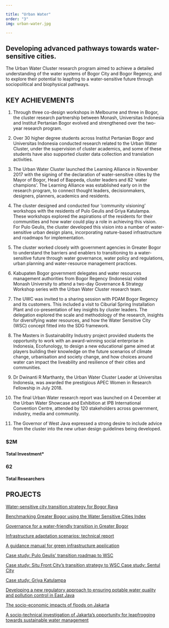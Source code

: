 ```yaml
---

title: "Urban Water"
order: "3"
img: urban-water.jpg

---
```


<div id="top-target"></div>

## Developing advanced pathways towards water-sensitive cities.

The Urban Water Cluster research program aimed to achieve a detailed understanding of the water systems of Bogor City and Bogor Regency, and to explore their potential to leapfrog to a water-sensitive future through sociopolitical and biophysical pathways.<!--more-->

## KEY ACHIEVEMENTS 
1. Through three co-design workshops in Melbourne and three in Bogor, the cluster research partnership between Monash, Universitas Indonesia and Institut Pertanian Bogor evolved and strengthened over the two-year research program. 

1. Over 30 higher degree students across Institut Pertanian Bogor and Universitas Indonesia conducted research related to the Urban Water Cluster, under the supervision of cluster academics, and some of these students have also supported cluster data collection and translation activities. 

1. The Urban Water Cluster launched the Learning Alliance in November 2017 with the signing of the declaration of water-sensitive cities by the Mayor of Bogor, Head of Bappeda, cluster leaders and 82 ‘water champions’. The Learning Alliance was established early on in the research program, to connect thought leaders, decisionmakers, designers, planners, academics and residents. 

1. The cluster designed and conducted four ‘community visioning’ workshops with the residents of Pulo Geulis and Griya Katulampa. These workshops explored the aspirations of the residents for their communities and how water could play a role in achieving this vision. For Pulo Geulis, the cluster developed this vision into a number of water-sensitive urban design plans, incorporating nature-based infrastructure and roadmaps for implementation. 

1. The cluster worked closely with government agencies in Greater Bogor to understand the barriers and enablers to transitioning to a water-sensitive future through water governance, water policy and regulations, urban planning and water-resource management practices. 

1. Kabupaten Bogor government delegates and water resources management authorities from Bogor Regency (Indonesia) visited Monash University to attend a two-day Governance & Strategy Workshop series with the Urban Water Cluster research team. 

1. The UWC was invited to a sharing session with PDAM Bogor Regency and its customers. This included a visit to Ciburial Spring Installation Plant and co-presentation of key insights by cluster leaders. The delegation explored the scale and methodology of the research, insights for diversifying water resources, and how the Water Sensitive City (WSC) concept fitted into the SDG framework. 

1. The Masters in Sustainability Industry project provided students the opportunity to work with an award-winning social enterprise in Indonesia, Ecofunology, to design a new educational game aimed at players building their knowledge on the future scenarios of climate change, urbanisation and society change, and how choices around water can impact the liveability and resilience of their cities and communities. 

1. Dr Dwinanti R Marthanty, the Urban Water Cluster Leader at Universitas Indonesia, was awarded the prestigious APEC Women in Research Fellowship in July 2018. 

1. The final Urban Water research report was launched on 4 December at the Urban Water Showcase and Exhibition at IPB International Convention Centre, attended by 120 stakeholders across government, industry, media and community. 

1. The Governor of West Java expressed a strong desire to include advice from the cluster into the new urban design guidelines being developed.

### $2M
#### Total Investment*

### 62
#### Total Researchers

<div id="bot-target"></div>

## PROJECTS

[Water-sensitive city transition strategy for Bogor Raya](#) 

[Benchmarking Greater Bogor using the Water Sensitive Cities Index](#) 

[Governance for a water-friendly transition in Greater Bogor](#) 

[Infrastructure adaptation scenarios: technical report](#)  

[A guidance manual for green infrastructure application](#)  

[Case study: Pulo Geulis’ transition roadmap to WSC](#)  

[Case study: Situ Front City’s transition strategy to WSC Case study: Sentul City](#)  

[Case study: Griya Katulampa](#) 

[Developing a new regulatory approach to ensuring potable water quality and pollution control in East Java](#)  

[The socio-economic impacts of floods on Jakarta](#) 

[A socio-technical investigation of Jakarta’s opportunity for leapfrogging towards sustainable water management](#) 